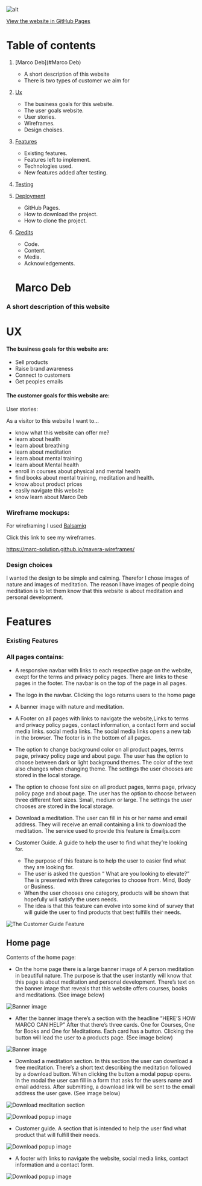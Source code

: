 ![alt](assets/images/marcodeb-logo-small.png)

[View the website in GitHub Pages ](https://marc-solution.github.io/marco-deb/)

# Table of contents

1. [Marco Deb](#Marco Deb)
    
    - A short description of this website
    - There is two types of customer we aim for

2. [Ux](#ux)
   - The business goals for this website.
   - The user goals website.
   - User stories.
   - Wireframes.
   - Design choises.

3. [Features](#features)
   - Existing features.
   - Features left to implement.
   - Technologies used.
   - New features added after testing.

4. [Testing](#testing)

5. [Deployment](#deployment)
    - GitHub Pages.
    - How to download the project.
    - How to clone the project.

6. [Credits](#credits)
    - Code.
    - Content.
    - Media.
    - Acknowledgements.

    # Marco Deb

### A short description of this website


# UX



#### The business goals for this website are:

- Sell products
- Raise brand awareness
- Connect to customers
- Get peoples emails

#### The customer goals for this website are:

User stories: 

As a visitor to this website I want to…

- know what this website can offer me?
- learn about health
- learn about breathing
- learn about meditation
- learn about mental training
- learn about Mental health
- enroll in courses about physical and mental health
- find books about mental training, meditation and health.
- know about product prices
- easily navigate this website
- know learn about Marco Deb

### Wireframe mockups:

For wireframing I used [Balsamiq](https://balsamiq.com)

Click this link to see my wireframes.

<https://marc-solution.github.io/mavera-wireframes/>

### Design choices

I wanted the design to be simple and calming. Therefor I chose images of nature and images of meditation. The reason I have images of people doing meditation is to let them know that this website is about meditation and personal development.

# Features

### Existing Features

### All pages contains:

- A responsive navbar with links to each respective page on the website, exept for the terms and privacy policy pages. There are links to these pages in the footer. The navbar is on the top of the page in all pages.
- The logo in the navbar. Clicking the logo returns users to the home page
- A banner image with nature and meditation.
- A Footer on all pages with links to navigate the website,Links to terms and privacy policy pages, contact information, a contact form and social media links. social media links. The social media links opens a new tab in the browser. The footer is in the bottom of all pages.

- The option to change background color on all product pages, terms page, privacy policy page and about page. The user has the option to choose between dark or light background themes. The color of the text also changes when changing theme. The settings the user chooses are stored in the local storage.

- The option to choose font size on all product pages, terms page, privacy policy page and about page. The user has the option to choose between three different font sizes. Small, medium or large. The settings the user chooses are stored in the local storage.

- Download a meditation. The user can fill in his or her name and email address. They will receive an email containing a link to download the meditation. The service used to provide this feature is Emailjs.com

- Customer Guide. A guide to help the user to find what they’re looking for. 
    - The purpose of this feature is to help the user to easier find what they are looking for.
    - The user is asked the question “ What are you looking to elevate?”  The is presented with three categories to choose from. Mind, Body or Business.  
    - When the user chooses one category, products will be shown that hopefully will satisfy the users needs.
    - The idea is that this feature can evolve into some kind of survey that will guide the user to find products that best fulfills their needs.

![The Customer Guide Feature](assets/readme-images/customer-guide.png)

## Home page

Contents of the home page:

- On the home page there is a large banner image of A person meditation in beautiful nature. The purpose is that the user instantly will know that this page is about meditation and personal development. There’s text on the banner image that reveals that this website offers courses, books and meditations. (See image below)

![Banner image](assets/readme-images/banner-image.png)

- After the banner image there’s a section with the headline “HERE’S HOW MARCO CAN HELP” After that there’s three cards. One for Courses, One for Books and One for Meditations. Each card has a button. Clicking the button will lead the user to a products page. (See image below)

![Banner image](assets/readme-images/how-marco-can-help.png)

- Download a meditation section. In this section the user can download a free meditation. There’s a short text describing the meditation followed by a download button. When clicking the button a modal popup opens. In the modal the user can fill in a form that asks for the users name and email address. After submitting, a download link will be sent to the email address the user gave. (See image below)

![Download meditation section](assets/readme-images/download-image.png)

![Download popup image](assets/readme-images/download2.png)

- Customer guide. A section that is intended to help the user find what product that will fulfill their needs.

![Download popup image](assets/readme-images/customer-guide.png)

- A footer with links to navigate the website, social media links, contact information and a contact form.

![Download popup image](assets/readme-images/footer.png)